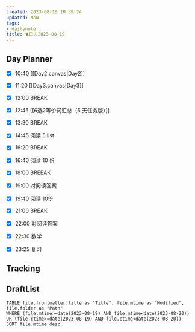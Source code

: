 ```yaml
---
created: 2023-08-19 10:39:24
updated: NaN
tags: 
- dailynote
title: 🐈日志2023-08-19
---
```


## Day Planner
- [x] 10:40 [[Day2.canvas|Day2]]
- [x] 11:20 [[Day3.canvas|Day3]]
- [x] 12:00 BREAK
- [x] 12:45 [[6选2等价词汇总（5 天任务版）]]
- [x] 13:30 BREAK
- [x] 14:45 阅读 5 list
- [x] 16:20 BREAK
- [x] 16:40 阅读 10 份
- [x] 18:00 BREEAK
- [x] 19:00 对阅读答案
- [x] 19:40 阅读 10份
- [x] 21:00 BREAK
- [x] 22:00 对阅读答案
- [x] 22:30 数学
- [x] 23:25 复习


## Tracking


## DraftList
<!--此处显示今日新增或修改的草稿或其它非文献笔记文件-->

```dataview
TABLE file.frontmatter.title as "Title", file.mtime as "Modified", file.folder as "Path"
WHERE (file.mtime>=date(2023-08-19) AND file.mtime<date(2023-08-20)) OR (file.ctime>=date(2023-08-19) AND file.ctime<date(2023-08-20))
SORT file.mtime desc
```

